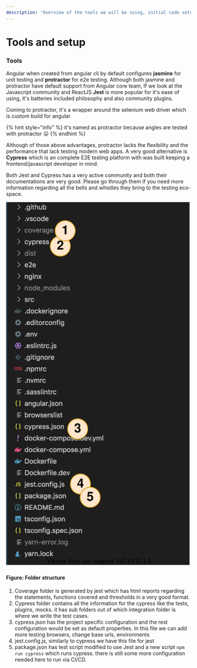 ```yaml
---
description: 'Overview of the tools we will be using, initial code setup and file structure'
---
```


# Tools and setup

### Tools

Angular when created from angular cli by default configures **jasmine** for unit testing and **protractor** for e2e testing. Although both jasmine and protractor have default support from Angular core team, If we look at the Javascript community and ReactJS **Jest** is more popular for it's ease of using, it's batteries included philosophy and also community plugins.

Coming to protractor, it's a wrapper around the selenium web driver which is custom build for angular

{% hint style="info" %}
it's named as protractor because angles are tested with protractor 😛 
{% endhint %}

Although of those above advantages, protractor lacks the flexibility and the performance that lack testing  modern web apps. A very good alternative is **Cypress** which is an complete E2E testing platform with was built keeping a frontend/javascript developer in mind.

Both Jest and Cypress has a very active community and both their documentations are very good. Please go through them if you need more information regarding all the bells and whistles they bring to the testing eco-space.

![](.gitbook/assets/folderstructure.svg)

#### Figure: Folder structure

1. Coverage folder is generated by jest which has html reports regarding the statements, functions covered and thresholds in a very good format.
2. Cypress folder contains all the information for the cypress like the tests, plugins, mocks. it has sub folders out of which integration folder is where we write the test cases.
3. cypress.json has the project specific configuration and the rest configuration would be set as default properties. In this file we can add more testing browsers, change base urls, environments
4.  jest.config.js, similarly to cypress we have this file for jest
5. package.json has test script modified to use Jest and a new script `npm run cypress` which runs cypress. there is still some more configuration needed here to run via CI/CD.

